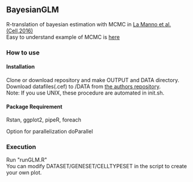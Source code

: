 ## BayesianGLM
R-translation of bayesian estimation with MCMC in [La Manno et al.(Cell,2016)](http://linnarssonlab.org/publications/2016/10/06/midbrain/)  
Easy to understand example of MCMC is [here](http://www.bewersdorff-online.de/amonopoly)

### How to use
#### Installation
Clone or download repository and make OUTPUT and DATA directory.  
Download datafiles(.cef) to /DATA from [the authors repository](https://github.com/linnarsson-lab/ipynb-lamanno2016/tree/master/data).  
Note: If you use UNIX, these procedure are automated in init.sh.

#### Package Requirement
Rstan, ggplot2, pipeR, foreach

Option for parallelization
doParallel

### Execution
Run "runGLM.R"  
You can modify DATASET/GENESET/CELLTYPESET in the script to create your own plot.

